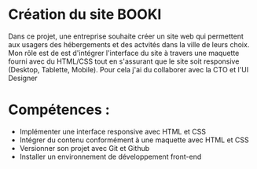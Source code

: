 
# Création du site BOOKI

Dans ce projet, une entreprise souhaite créer un site web qui permettent aux usagers des hébergements et des actvités dans la ville de leurs choix. 
Mon rôle est de est d'intégrer l'interface du site à travers une maquette fourni avec du HTML/CSS tout en s'assurant que le site soit responsive (Desktop, Tablette, Mobile).
Pour cela j'ai du collaborer avec la CTO et l'UI Designer 


# Compétences : 

 - Implémenter une interface responsive avec HTML et CSS
 - Intégrer du contenu conformément à une maquette avec HTML et CSS
 - Versionner son projet avec Git et Github
 - Installer un environnement de développement front-end
